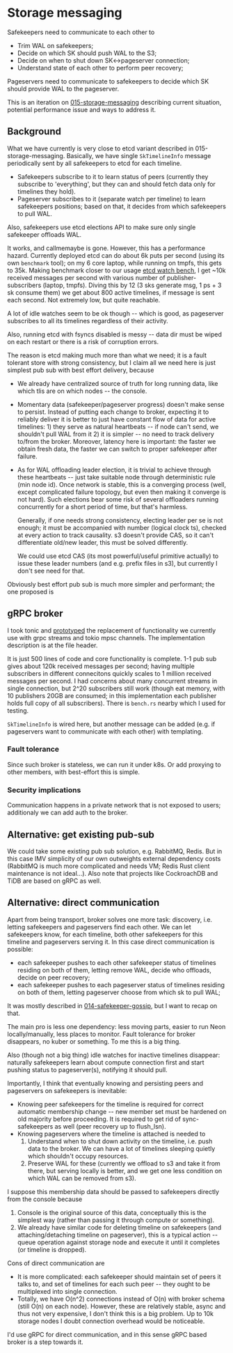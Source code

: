 # Storage messaging

Safekeepers need to communicate to each other to
* Trim WAL on safekeepers;
* Decide on which SK should push WAL to the S3;
* Decide on when to shut down SK<->pageserver connection;
* Understand state of each other to perform peer recovery;

Pageservers need to communicate to safekeepers to decide which SK should provide
WAL to the pageserver.

This is an iteration on [015-storage-messaging](https://github.com/neondatabase/neon/blob/main/docs/rfcs/015-storage-messaging.md) describing current situation,
potential performance issue and ways to address it.

## Background

What we have currently is very close to etcd variant described in
015-storage-messaging. Basically, we have single `SkTimelineInfo` message
periodically sent by all safekeepers to etcd for each timeline.
* Safekeepers subscribe to it to learn status of peers (currently they subscribe to
  'everything', but they can and should fetch data only for timelines they hold).
* Pageserver subscribes to it (separate watch per timeline) to learn safekeepers
  positions; based on that, it decides from which safekeepers to pull WAL.

Also, safekeepers use etcd elections API to make sure only single safekeeper
offloads WAL.

It works, and callmemaybe is gone. However, this has a performance
hazard. Currently deployed etcd can do about 6k puts per second (using its own
`benchmark` tool); on my 6 core laptop, while running on tmpfs, this gets to
35k. Making benchmark closer to our usage [etcd watch bench](https://github.com/arssher/etcd-client/blob/watch-bench/examples/watch_bench.rs),
I get ~10k received messages per second with various number of publisher-subscribers
(laptop, tmpfs). Diving this by 12 (3 sks generate msg, 1 ps + 3 sk consume them) we
get about 800 active timelines, if message is sent each second. Not extremely
low, but quite reachable.

A lot of idle watches seem to be ok though -- which is good, as pageserver
subscribes to all its timelines regardless of their activity.

Also, running etcd with fsyncs disabled is messy -- data dir must be wiped on
each restart or there is a risk of corruption errors.

The reason is etcd making much more than what we need; it is a fault tolerant
store with strong consistency, but I claim all we need here is just simplest pub
sub with best effort delivery, because
* We already have centralized source of truth for long running data, like which
  tlis are on which nodes  -- the console.
* Momentary data (safekeeper/pageserver progress) doesn't make sense to persist.
  Instead of putting each change to broker, expecting it to reliably deliver it
  is better to just have constant flow of data for active timelines: 1) they
  serve as natural heartbeats -- if node can't send, we shouldn't pull WAL from
  it 2) it is simpler -- no need to track delivery to/from the broker.
  Moreover, latency here is important: the faster we obtain fresh data, the
  faster we can switch to proper safekeeper after failure.
* As for WAL offloading leader election, it is trivial to achieve through these
  heartbeats -- just take suitable node through deterministic rule (min node
  id).  Once network is stable, this is a converging process (well, except
  complicated failure topology, but even then making it converge is not
  hard). Such elections bear some risk of several offloaders running
  concurrently for a short period of time, but that's harmless.

  Generally, if one needs strong consistency, electing leader per se is not
  enough; it must be accompanied with number (logical clock ts), checked at
  every action to track causality. s3 doesn't provide CAS, so it can't
  differentiate old/new leader, this must be solved differently.

  We could use etcd CAS (its most powerful/useful primitive actually) to issue
  these leader numbers (and e.g. prefix files in s3), but currently I don't see
  need for that.


Obviously best effort pub sub is much more simpler and performant; the one proposed is

## gRPC broker

I took tonic and [prototyped](https://github.com/neondatabase/neon/blob/asher/neon-broker/broker/src/broker.rs) the replacement of functionality we currently use
with grpc streams and tokio mpsc channels. The implementation description is at the file header.

It is just 500 lines of code and core functionality is complete. 1-1 pub sub
gives about 120k received messages per second; having multiple subscribers in
different connecitons quickly scales to 1 million received messages per second.
I had concerns about many concurrent streams in single connection, but 2^20
subscribers still work (though eat memory, with 10 publishers 20GB are consumed;
in this implementation each publisher holds full copy of all subscribers). There
is `bench.rs` nearby which I used for testing.

`SkTimelineInfo` is wired here, but another message can be added (e.g. if
pageservers want to communicate with each other) with templating.

### Fault tolerance

Since such broker is stateless, we can run it under k8s. Or add proxying to
other members, with best-effort this is simple.

### Security implications

Communication happens in a private network that is not exposed to users;
additionaly we can add auth to the broker.

## Alternative: get existing pub-sub

We could take some existing pub sub solution, e.g. RabbitMQ, Redis. But in this
case IMV simplicity of our own outweights external dependency costs (RabbitMQ is
much more complicated and needs VM; Redis Rust client maintenance is not
ideal...). Also note that projects like CockroachDB and TiDB are based on gRPC
as well.

## Alternative: direct communication

Apart from being transport, broker solves one more task: discovery, i.e. letting
safekeepers and pageservers find each other. We can let safekeepers know, for
each timeline, both other safekeepers for this timeline and pageservers serving
it. In this case direct communication is possible:
 - each safekeeper pushes to each other safekeeper status of timelines residing
   on both of them, letting remove WAL, decide who offloads, decide on peer
   recovery;
 - each safekeeper pushes to each pageserver status of timelines residing on
   both of them, letting pageserver choose from which sk to pull WAL;

It was mostly described in [014-safekeeper-gossip](https://github.com/neondatabase/neon/blob/main/docs/rfcs/014-safekeepers-gossip.md), but I want to recap on that.

The main pro is less one dependency: less moving parts, easier to run Neon
locally/manually, less places to monitor. Fault tolerance for broker disappears,
no kuber or something. To me this is a big thing.

Also (though not a big thing) idle watches for inactive timelines disappear:
naturally safekeepers learn about compute connection first and start pushing
status to pageserver(s), notifying it should pull.

Importantly, I think that eventually knowing and persisting peers and
pageservers on safekeepers is inevitable:
- Knowing peer safekeepers for the timeline is required for correct
  automatic membership change -- new member set must be hardened on old
  majority before proceeding. It is required to get rid of sync-safekeepers
  as well (peer recovery up to flush_lsn).
- Knowing pageservers where the timeline is attached is needed to
  1. Understand when to shut down activity on the timeline, i.e. push data to
     the broker. We can have a lot of timelines sleeping quietly which
	 shouldn't occupy resources.
  2. Preserve WAL for these (currently we offload to s3 and take it from there,
     but serving locally is better, and we get one less condition on which WAL
     can be removed from s3).

I suppose this membership data should be passed to safekeepers directly from the
console because
1. Console is the original source of this data, conceptually this is the
   simplest way (rather than passing it through compute or something).
2. We already have similar code for deleting timeline on safekeepers
   (and attaching/detaching timeline on pageserver), this is a typical
   action -- queue operation against storage node and execute it until it
   completes (or timeline is dropped).

Cons of direct communication are
- It is more complicated: each safekeeper should maintain set of peers it talks
  to, and set of timelines for each such peer -- they ought to be multiplexed
  into single connection.
- Totally, we have O(n^2) connections instead of O(n) with broker schema
  (still O(n) on each node). However, these are relatively stable, async and
  thus not very expensive, I don't think this is a big problem. Up to 10k
  storage nodes I doubt connection overhead would be noticeable.

I'd use gRPC for direct communication, and in this sense gRPC based broker is a
step towards it.
